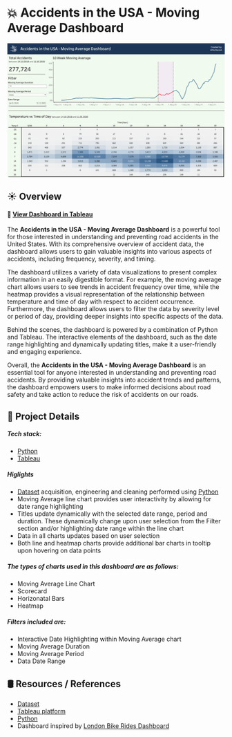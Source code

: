 # 💥 Accidents in the USA - Moving Average Dashboard

![Dashboard image](https://github.com/alfie-danish/us-accidents-dashboard/blob/main/assets/dashboard-tableau.png?raw=true)

## ☀️ Overview
#### 🔗 [View Dashboard in Tableau](https://public.tableau.com/views/USAccidents-MovingAverageDashboard/Dashboard?:language=en-GB&publish=yes&:display_count=n&:origin=viz_share_link)

The **Accidents in the USA - Moving Average Dashboard** is a powerful tool for those interested in understanding and preventing road accidents in the United States. With its comprehensive overview of accident data, the dashboard allows users to gain valuable insights into various aspects of accidents, including frequency, severity, and timing.

The dashboard utilizes a variety of data visualizations to present complex information in an easily digestible format. For example, the moving average chart allows users to see trends in accident frequency over time, while the heatmap provides a visual representation of the relationship between temperature and time of day with respect to accident occurrence. Furthermore, the dashboard allows users to filter the data by severity level or period of day, providing deeper insights into specific aspects of the data.

Behind the scenes, the dashboard is powered by a combination of Python and Tableau. The interactive elements of the dashboard, such as the date range highlighting and dynamically updating titles, make it a user-friendly and engaging experience.

Overall, the **Accidents in the USA - Moving Average Dashboard** is an essential tool for anyone interested in understanding and preventing road accidents. By providing valuable insights into accident trends and patterns, the dashboard empowers users to make informed decisions about road safety and take action to reduce the risk of accidents on our roads.

## 🚀 Project Details
##### Tech stack:
- [Python](https://www.kaggle.com/datasets/sobhanmoosavi/us-accidents)
- [Tableau](https://www.tableau.com/)

##### Higlights
- [Dataset](https://www.kaggle.com/datasets/sobhanmoosavi/us-accidents) acquisition, engineering and cleaning performed using [Python](https://www.python.org/)
- Moving Average line chart provides user interactivity by allowing for date range highlighting
- Titles update dynamically with the selected date range, period and duration. These dynamically change upon user selection from the Filter section and/or highlighting date range within the line chart
- Data in all charts updates based on user selection
- Both line and heatmap charts provide additional bar charts in tooltip upon hovering on data points

##### The types of charts used in this dashboard are as follows:
- Moving Average Line Chart
- Scorecard
- Horizonatal Bars
- Heatmap

##### Filters included are:
- Interactive Date Highlighting within Moving Average chart
- Moving Average Duration
- Moving Average Period
- Data Date Range

## 🛢 Resources / References
- [Dataset](https://www.kaggle.com/datasets/sobhanmoosavi/us-accidents)
- [Tableau platform](https://www.tableau.com/)
- [Python](https://www.python.org/)
- Dashboard inspired by [London Bike Rides Dashboard](https://public.tableau.com/app/profile/mo.chen/viz/LondonBikeRides-MovingAverageandHeatmap/Dashboard)

